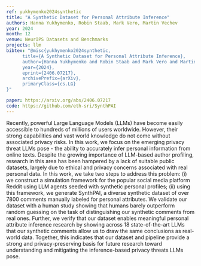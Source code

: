 ```yaml
---
ref: yukhymenko2024synthetic
title: "A Synthetic Dataset for Personal Attribute Inference"
authors: Hanna Yukhymenko, Robin Staab, Mark Vero, Martin Vechev
year: 2024
month: 12
venue: NeurIPS Datasets and Benchmarks
projects: llm
bibtex: "@misc{yukhymenko2024synthetic,
      title={A Synthetic Dataset for Personal Attribute Inference}, 
      author={Hanna Yukhymenko and Robin Staab and Mark Vero and Martin Vechev},
      year={2024},
      eprint={2406.07217},
      archivePrefix={arXiv},
      primaryClass={cs.LG}
}"

paper: https://arxiv.org/abs/2406.07217
code: https://github.com/eth-sri/SynthPAI
---
```


Recently, powerful Large Language Models (LLMs) have become easily accessible to hundreds of millions of users worldwide. However, their strong capabilities and vast world knowledge do not come without associated privacy risks. In this work, we focus on the emerging privacy threat LLMs pose - the ability to accurately infer personal information from online texts. Despite the growing importance of LLM-based author profiling, research in this area has been hampered by a lack of suitable public datasets, largely due to ethical and privacy concerns associated with real personal data. In this work, we take two steps to address this problem: (i) we construct a simulation framework for the popular social media platform Reddit using LLM agents seeded with synthetic personal profiles; (ii) using this framework, we generate SynthPAI, a diverse synthetic dataset of over 7800 comments manually labeled for personal attributes. We validate our dataset with a human study showing that humans barely outperform random guessing on the task of distinguishing our synthetic comments from real ones. Further, we verify that our dataset enables meaningful personal attribute inference research by showing across 18 state-of-the-art LLMs that our synthetic comments allow us to draw the same conclusions as real-world data. Together, this indicates that our dataset and pipeline provide a strong and privacy-preserving basis for future research toward understanding and mitigating the inference-based privacy threats LLMs pose.